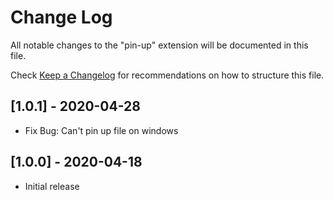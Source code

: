 # Change Log

All notable changes to the "pin-up" extension will be documented in this file.

Check [Keep a Changelog](http://keepachangelog.com/) for recommendations on how to structure this file.

## [1.0.1] - 2020-04-28

- Fix Bug: Can't pin up file on windows

## [1.0.0] - 2020-04-18

- Initial release